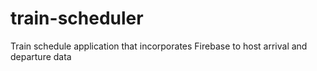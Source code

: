 # train-scheduler
Train schedule application that incorporates Firebase to host arrival and departure data

